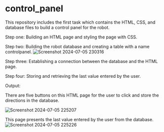 # control_panel
This repository includes the first task which contains the HTML, CSS, and database files to build a control panel for the robot. 


Step one:
Building an HTML page and styling the page with CSS.

Step two:
Building the robot database and creating a table with a name controlpanel.
![Screenshot 2024-07-05 230316](https://github.com/LujainAlsulami/control_panel/assets/166108783/907b13d3-0ad6-40b2-a933-282aae136bc6)

Step three: 
Establishing a connection between the database and the HTML page.

Step four:
Storing and retrieving the last value entered by the user.

Output:

There are five buttons on this HTML page for the user to click and store the directions in the database.

![Screenshot 2024-07-05 225207](https://github.com/LujainAlsulami/control_panel/assets/166108783/1ec8e7f6-962e-434f-b5a3-926cdac9b575)




This page presents the last value entered by the user from the database.
![Screenshot 2024-07-05 225226](https://github.com/LujainAlsulami/control_panel/assets/166108783/7b5384cb-7a6d-410c-b222-06fcad1db181)
